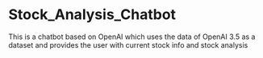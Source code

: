 # Stock_Analysis_Chatbot
This is a chatbot based on OpenAI which uses the data of OpenAI 3.5 as a dataset and provides the user with current stock info and stock analysis
